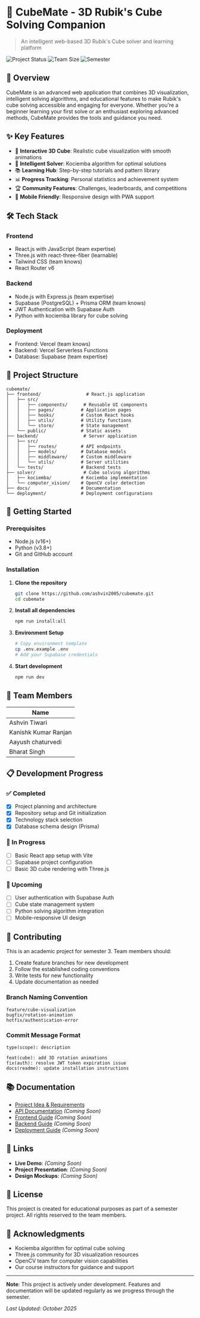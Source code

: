 # 🧊 CubeMate - 3D Rubik's Cube Solving Companion

> An intelligent web-based 3D Rubik's Cube solver and learning platform

![Project Status](https://img.shields.io/badge/Status-In%20Development-yellow)
![Team Size](https://img.shields.io/badge/Team-4%20Members-blue)
![Semester](https://img.shields.io/badge/Semester-3%20End%20Project-green)

## 📖 Overview

CubeMate is an advanced web application that combines 3D visualization, intelligent solving algorithms, and educational features to make Rubik's cube solving accessible and engaging for everyone. Whether you're a beginner learning your first solve or an enthusiast exploring advanced methods, CubeMate provides the tools and guidance you need.

## ✨ Key Features

- 🎨 **Interactive 3D Cube**: Realistic cube visualization with smooth animations
- 🧠 **Intelligent Solver**: Kociemba algorithm for optimal solutions
- 📚 **Learning Hub**: Step-by-step tutorials and pattern library
- 📊 **Progress Tracking**: Personal statistics and achievement system
- 🏆 **Community Features**: Challenges, leaderboards, and competitions
- 📱 **Mobile Friendly**: Responsive design with PWA support

## 🛠️ Tech Stack

### Frontend
- React.js with JavaScript (team expertise)
- Three.js with react-three-fiber (learnable)
- Tailwind CSS (team knows)
- React Router v6

### Backend
- Node.js with Express.js (team expertise)
- Supabase (PostgreSQL) + Prisma ORM (team knows)
- JWT Authentication with Supabase Auth
- Python with kociemba library for cube solving

### Deployment
- Frontend: Vercel (team knows)
- Backend: Vercel Serverless Functions
- Database: Supabase (team expertise)

## 📁 Project Structure

```
cubemate/
├── frontend/                 # React.js application
│   ├── src/
│   │   ├── components/      # Reusable UI components
│   │   ├── pages/          # Application pages
│   │   ├── hooks/          # Custom React hooks
│   │   ├── utils/          # Utility functions
│   │   └── store/          # State management
│   └── public/             # Static assets
├── backend/                 # Server application
│   ├── src/
│   │   ├── routes/         # API endpoints
│   │   ├── models/         # Database models
│   │   ├── middleware/     # Custom middleware
│   │   └── utils/          # Server utilities
│   └── tests/              # Backend tests
├── solver/                  # Cube solving algorithms
│   ├── kociemba/           # Kociemba implementation
│   └── computer_vision/    # OpenCV color detection
├── docs/                   # Documentation
└── deployment/             # Deployment configurations
```

## 🚀 Getting Started

### Prerequisites
- Node.js (v16+)
- Python (v3.8+)
- Git and GitHub account

### Installation

1. **Clone the repository**
   ```bash
   git clone https://github.com/ashvin2005/cubemate.git
   cd cubemate
   ```

2. **Install all dependencies**
   ```bash
   npm run install:all
   ```

3. **Environment Setup**
   ```bash
   # Copy environment template
   cp .env.example .env
   # Add your Supabase credentials
   ```

4. **Start development**
   ```bash
   npm run dev
   ```

## 👥 Team Members

| Name |
|------|
| Ashvin Tiwari |
| Kanishk Kumar Ranjan |
| Aayush chaturvedi |
| Bharat Singh |

## 📋 Development Progress

### ✅ Completed
- [x] Project planning and architecture
- [x] Repository setup and Git initialization
- [x] Technology stack selection
- [x] Database schema design (Prisma)

### 🔄 In Progress
- [ ] Basic React app setup with Vite
- [ ] Supabase project configuration
- [ ] Basic 3D cube rendering with Three.js

### 📅 Upcoming
- [ ] User authentication with Supabase Auth
- [ ] Cube state management system
- [ ] Python solving algorithm integration
- [ ] Mobile-responsive UI design

## 🤝 Contributing

This is an academic project for semester 3. Team members should:

1. Create feature branches for new development
2. Follow the established coding conventions
3. Write tests for new functionality
4. Update documentation as needed

### Branch Naming Convention
```
feature/cube-visualization
bugfix/rotation-animation
hotfix/authentication-error
```

### Commit Message Format
```
type(scope): description

feat(cube): add 3D rotation animations
fix(auth): resolve JWT token expiration issue
docs(readme): update installation instructions
```

## 📚 Documentation

- [Project Idea & Requirements](./idea.md)
- [API Documentation](./docs/api.md) *(Coming Soon)*
- [Frontend Guide](./docs/frontend.md) *(Coming Soon)*
- [Backend Guide](./docs/backend.md) *(Coming Soon)*
- [Deployment Guide](./docs/deployment.md) *(Coming Soon)*

## 🔗 Links

- **Live Demo**: *(Coming Soon)*
- **Project Presentation**: *(Coming Soon)*
- **Design Mockups**: *(Coming Soon)*

## 📄 License

This project is created for educational purposes as part of a semester project. All rights reserved to the team members.

## 🙏 Acknowledgments

- Kociemba algorithm for optimal cube solving
- Three.js community for 3D visualization resources
- OpenCV team for computer vision capabilities
- Our course instructors for guidance and support

---

**Note**: This project is actively under development. Features and documentation will be updated regularly as we progress through the semester.

*Last Updated: October 2025*
